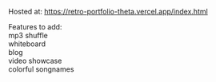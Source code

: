 Hosted at:
https://retro-portfolio-theta.vercel.app/index.html

Features to add:<br>
mp3 shuffle<br>
whiteboard<br>
blog<br>
video showcase<br>
colorful songnames
